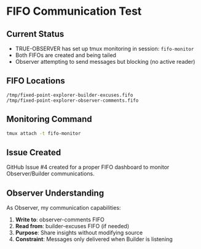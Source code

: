 # FIFO Communication Test

## Current Status
- TRUE-OBSERVER has set up tmux monitoring in session: `fifo-monitor`
- Both FIFOs are created and being tailed
- Observer attempting to send messages but blocking (no active reader)

## FIFO Locations
```
/tmp/fixed-point-explorer-builder-excuses.fifo
/tmp/fixed-point-explorer-observer-comments.fifo
```

## Monitoring Command
```bash
tmux attach -t fifo-monitor
```

## Issue Created
GitHub Issue #4 created for a proper FIFO dashboard to monitor Observer/Builder communications.

## Observer Understanding
As Observer, my communication capabilities:
1. **Write to**: observer-comments FIFO
2. **Read from**: builder-excuses FIFO (if needed)
3. **Purpose**: Share insights without modifying source
4. **Constraint**: Messages only delivered when Builder is listening